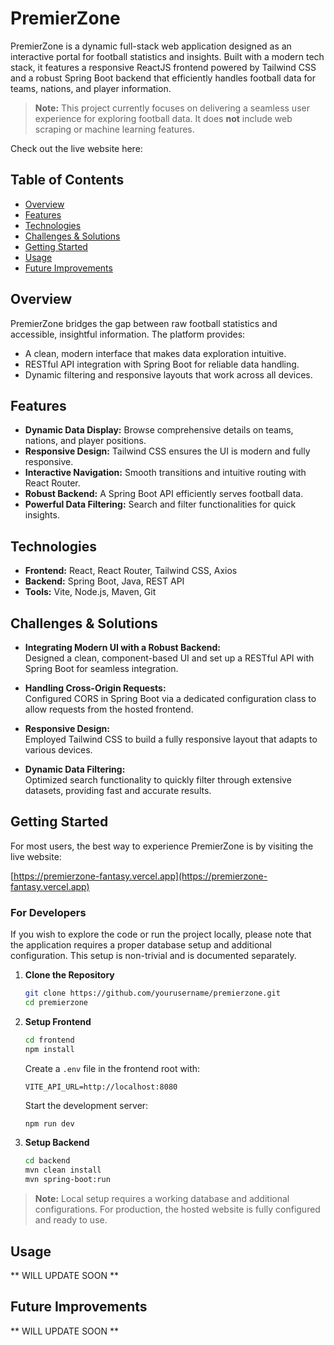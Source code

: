 # PremierZone

PremierZone is a dynamic full-stack web application designed as an interactive portal for football statistics and insights. Built with a modern tech stack, it features a responsive ReactJS frontend powered by Tailwind CSS and a robust Spring Boot backend that efficiently handles football data for teams, nations, and player information.

> **Note:** This project currently focuses on delivering a seamless user experience for exploring football data. It does **not** include web scraping or machine learning features.

Check out the live website here: 

## Table of Contents

- [Overview](#overview)
- [Features](#features)
- [Technologies](#technologies)
- [Challenges & Solutions](#challenges--solutions)
- [Getting Started](#getting-started)
- [Usage](#usage)
- [Future Improvements](#future-improvements)


## Overview

PremierZone bridges the gap between raw football statistics and accessible, insightful information. The platform provides:
- A clean, modern interface that makes data exploration intuitive.
- RESTful API integration with Spring Boot for reliable data handling.
- Dynamic filtering and responsive layouts that work across all devices.

## Features

- **Dynamic Data Display:** Browse comprehensive details on teams, nations, and player positions.
- **Responsive Design:** Tailwind CSS ensures the UI is modern and fully responsive.
- **Interactive Navigation:** Smooth transitions and intuitive routing with React Router.
- **Robust Backend:** A Spring Boot API efficiently serves football data.
- **Powerful Data Filtering:** Search and filter functionalities for quick insights.

## Technologies

- **Frontend:** React, React Router, Tailwind CSS, Axios
- **Backend:** Spring Boot, Java, REST API
- **Tools:** Vite, Node.js, Maven, Git

## Challenges & Solutions

- **Integrating Modern UI with a Robust Backend:**  
  Designed a clean, component-based UI and set up a RESTful API with Spring Boot for seamless integration.
  
- **Handling Cross-Origin Requests:**  
  Configured CORS in Spring Boot via a dedicated configuration class to allow requests from the hosted frontend.
  
- **Responsive Design:**  
  Employed Tailwind CSS to build a fully responsive layout that adapts to various devices.
  
- **Dynamic Data Filtering:**  
  Optimized search functionality to quickly filter through extensive datasets, providing fast and accurate results.

## Getting Started

For most users, the best way to experience PremierZone is by visiting the live website:

[https://premierzone-fantasy.vercel.app](https://premierzone-fantasy.vercel.app)

### For Developers

If you wish to explore the code or run the project locally, please note that the application requires a proper database setup and additional configuration. This setup is non-trivial and is documented separately.

1. **Clone the Repository**
   ```sh
   git clone https://github.com/yourusername/premierzone.git
   cd premierzone
   ```

2. **Setup Frontend**
   ```sh
   cd frontend
   npm install
   ```
   Create a `.env` file in the frontend root with:
   ```env
   VITE_API_URL=http://localhost:8080
   ```
   Start the development server:
   ```sh
   npm run dev
   ```

3. **Setup Backend**
   ```sh
   cd backend
   mvn clean install
   mvn spring-boot:run
   ```

> **Note:** Local setup requires a working database and additional configurations. For production, the hosted website is fully configured and ready to use.

## Usage
** WILL UPDATE SOON **


## Future Improvements
** WILL UPDATE SOON **
